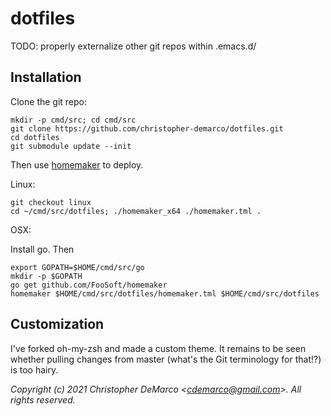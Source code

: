 # dotfiles
TODO: properly externalize other git repos within .emacs.d/

## Installation

Clone the git repo: 

```
mkdir -p cmd/src; cd cmd/src
git clone https://github.com/christopher-demarco/dotfiles.git
cd dotfiles
git submodule update --init

```	

Then use [homemaker](http://foosoft.net/projects/homemaker/) to deploy.

Linux: 
```    
git checkout linux
cd ~/cmd/src/dotfiles; ./homemaker_x64 ./homemaker.tml .

```

OSX: 

Install go. Then

```
export GOPATH=$HOME/cmd/src/go 
mkdir -p $GOPATH
go get github.com/FooSoft/homemaker
homemaker $HOME/cmd/src/dotfiles/homemaker.tml $HOME/cmd/src/dotfiles
```


## Customization

I've forked oh-my-zsh and made a custom theme. It remains to be seen whether pulling changes from master (what's the Git terminology for that!?) is too hairy.



*Copyright (c) 2021 Christopher DeMarco <<cdemarco@gmail.com>>. All rights reserved.*
